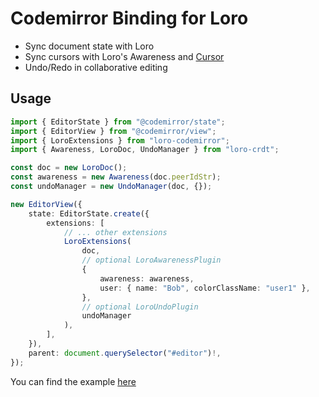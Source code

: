 # Codemirror Binding for Loro

-   Sync document state with Loro
-   Sync cursors with Loro's Awareness and [Cursor](https://loro.dev/docs/tutorial/cursor)
-   Undo/Redo in collaborative editing

## Usage

```ts
import { EditorState } from "@codemirror/state";
import { EditorView } from "@codemirror/view";
import { LoroExtensions } from "loro-codemirror";
import { Awareness, LoroDoc, UndoManager } from "loro-crdt";

const doc = new LoroDoc();
const awareness = new Awareness(doc.peerIdStr);
const undoManager = new UndoManager(doc, {});

new EditorView({
    state: EditorState.create({
        extensions: [
            // ... other extensions
            LoroExtensions(
                doc,
                // optional LoroAwarenessPlugin
                {
                    awareness: awareness,
                    user: { name: "Bob", colorClassName: "user1" },
                },
                // optional LoroUndoPlugin
                undoManager
            ),
        ],
    }),
    parent: document.querySelector("#editor")!,
});
```

You can find the example [here](https://github.com/loro-dev/loro-codemirror/tree/main/example)
